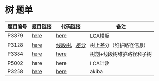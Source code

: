 # 树 题单

题目编号 | 题目链接 | 代码链接 | 备注
---|---|---|---
P3379 | [here](https://www.luogu.com.cn/problem/P3379) | [here](/sol/luogu/P3379.cpp) | LCA模板
P3128 | [here](https://www.luogu.com.cn/problem/P3128) | [线段树](/sol/luogu/P3128-2.cpp)，[_差分_](/sol/luogu/P3128-1.cpp) | 树上差分（维护路径信息）
P3384 | [here](https://www.luogu.com.cn/problem/P3384) | [here](/sol/luogu/P3384.cpp) | 树剖+线段树维护路径和子树
P5002 | [here](https://www.luogu.com.cn/problem/P5002) | [here](/sol/luogu/P5002.cpp) | LCA计数
P3258 | [here](https://www.luogu.com.cn/problem/P3258) | [here](/sol/luogu/P3258.cpp) | akiba